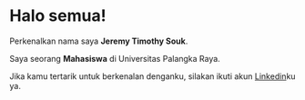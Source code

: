 # Halo semua! 

Perkenalkan nama saya **Jeremy Timothy Souk**.<br>

Saya seorang **Mahasiswa** di Universitas Palangka Raya.<br>



Jika kamu tertarik untuk berkenalan denganku, silakan ikuti akun [Linkedin](https://www.linkedin.com/in/jeremy-t-s-460729184)ku ya.
